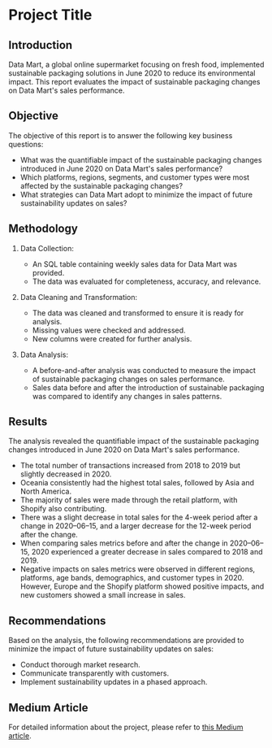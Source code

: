 # Project Title

## Introduction
Data Mart, a global online supermarket focusing on fresh food, implemented sustainable packaging solutions in June 2020 to reduce its environmental impact. This report evaluates the impact of sustainable packaging changes on Data Mart's sales performance.

## Objective
The objective of this report is to answer the following key business questions:
- What was the quantifiable impact of the sustainable packaging changes introduced in June 2020 on Data Mart's sales performance?
- Which platforms, regions, segments, and customer types were most affected by the sustainable packaging changes?
- What strategies can Data Mart adopt to minimize the impact of future sustainability updates on sales?

## Methodology
1. Data Collection:
   - An SQL table containing weekly sales data for Data Mart was provided.
   - The data was evaluated for completeness, accuracy, and relevance.

2. Data Cleaning and Transformation:
   - The data was cleaned and transformed to ensure it is ready for analysis.
   - Missing values were checked and addressed.
   - New columns were created for further analysis.

3. Data Analysis:
   - A before-and-after analysis was conducted to measure the impact of sustainable packaging changes on sales performance.
   - Sales data before and after the introduction of sustainable packaging was compared to identify any changes in sales patterns.

## Results
The analysis revealed the quantifiable impact of the sustainable packaging changes introduced in June 2020 on Data Mart's sales performance.
- The total number of transactions increased from 2018 to 2019 but slightly decreased in 2020.
- Oceania consistently had the highest total sales, followed by Asia and North America.
- The majority of sales were made through the retail platform, with Shopify also contributing.
- There was a slight decrease in total sales for the 4-week period after a change in 2020–06–15, and a larger decrease for the 12-week period after the change.
- When comparing sales metrics before and after the change in 2020–06–15, 2020 experienced a greater decrease in sales compared to 2018 and 2019.
- Negative impacts on sales metrics were observed in different regions, platforms, age bands, demographics, and customer types in 2020. However, Europe and the Shopify platform showed positive impacts, and new customers showed a small increase in sales.

## Recommendations
Based on the analysis, the following recommendations are provided to minimize the impact of future sustainability updates on sales:
- Conduct thorough market research.
- Communicate transparently with customers.
- Implement sustainability updates in a phased approach.

## Medium Article
For detailed information about the project, please refer to [this Medium article](link-to-your-medium-article).

